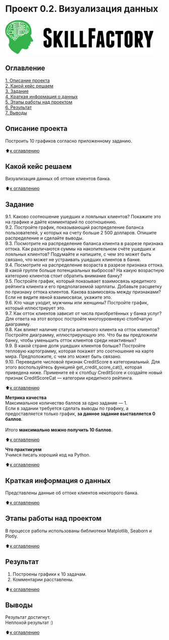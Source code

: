 # Проект 0.2. Визуализация данных

![SkillFactory](../images/sf_logo.png)

## Оглавление
[1. Описание проекта](https://github.com/costaM705/sf_data_science/tree/main/project_0.2/README.md#Описание-проекта)<br/>
[2. Какой кейс решаем](https://github.com/costaM705/sf_data_science/tree/main/project_0.2/README.md#Какой-кейс-решаем)<br/>
[3. Задание](https://github.com/costaM705/sf_data_science/tree/main/project_0.2/README.md#Задание)<br/>
[4. Краткая информация о данных](https://github.com/costaM705/sf_data_science/tree/main/project_0.2/README.md#Краткая-информация-о-данных)<br/>
[5. Этапы работы над проектом](https://github.com/costaM705/sf_data_science/tree/main/project_0.2/README.md#Этапы_работы_над_проектом)<br/>
[6. Результат](https://github.com/costaM705/sf_data_science/tree/main/project_0.2/README.md#Результат)<br/>
[7. Выводы](https://github.com/costaM705/sf_data_science/tree/main/project_0.2/README.md#Выводы)<br/>

## Описание проекта
Построить 10 графиков согласно приложенному заданию.

:arrow_up:[к оглавлению](https://github.com/costaM705/sf_data_science/tree/main/project_0.2/README.md#Оглавление)

## Какой кейс решаем
Визуализация данных об оттоке клиентов банка.

:arrow_up:[к оглавлению](https://github.com/costaM705/sf_data_science/tree/main/project_0.2/README.md#Оглавление)

## Задание
9.1. Каково соотношение ушедших и лояльных клиентов? Покажите это на графике и дайте комментарий по соотношению.<br/>
9.2. Постройте график, показывающий распределение баланса пользователей, у которых на счету больше 2 500 долларов. Опишите распределение и сделайте выводы.<br/>
9.3. Посмотрите на распределение баланса клиента в разрезе признака оттока. Как различаются суммы на накопительном счёте ушедших и лояльных клиентов? Подумайте и напишите, с чем это может быть связано, что может не устраивать ушедших клиентов в банке.<br/>
9.4. Посмотрите на распределение возраста в разрезе признака оттока. В какой группе больше потенциальных выбросов? На какую возрастную категорию клиентов стоит обратить внимание банку?<br/>
9.5. Постройте график, который показывает взаимосвязь кредитного рейтинга клиента и его предполагаемой зарплаты. Добавьте расцветку по признаку оттока клиентов. Какова взаимосвязь между признаками? Если не видите явной взаимосвязи, укажите это.<br/>
9.6. Кто чаще уходит, мужчины или женщины? Постройте график, который иллюстрирует это.<br/>
9.7. Как отток клиентов зависит от числа приобретённых у банка услуг? Для ответа на этот вопрос постройте многоуровневую столбчатую диаграмму.<br/>
9.8. Как влияет наличие статуса активного клиента на отток клиентов? Постройте диаграмму, иллюстрирующую это. Что бы вы предложили банку, чтобы уменьшить отток клиентов среди неактивных?<br/>
9.9. В какой стране доля ушедших клиентов больше? Постройте тепловую картограмму, которая покажет это соотношение на карте мира. Предположите, с чем это может быть связано.<br/>
9.10. Переведите числовой признак CreditScore в категориальный. Для этого воспользуйтесь функцией get_credit_score_cat(), которая приведена ниже. Примените её к столбцу CreditScore и создайте новый признак CreditScoreCat — категории кредитного рейтинга.<br/>

:arrow_up:[к оглавлению](https://github.com/costaM705/sf_data_science/tree/main/project_0.2/README.md#Оглавление)

**Метрика качества**  
Максимальное количество баллов за одно задание — 1.<br/>
Если в задании требуется сделать выводы по графику, а предоставляется только график, <b>за данное задание выставляется 0 баллов</b>.<br/>
<br/>
Итого <b>максимально можно получить 10 баллов</b>.<br/>

:arrow_up:[к оглавлению](https://github.com/costaM705/sf_data_science/tree/main/project_0.2/README.md#Оглавление)

**Что практикуем**  
Учимся писать хороший код на Python.

:arrow_up:[к оглавлению](https://github.com/costaM705/sf_data_science/tree/main/project_0.2/README.md#Оглавление)

## Краткая информация о данных
Представлены данные об оттоке клиентов некоторого банка.

:arrow_up:[к оглавлению](https://github.com/costaM705/sf_data_science/tree/main/project_0.2/README.md#Оглавление)

## Этапы работы над проектом
В процессе работы использованы библиотеки Matplotlib, Seaborn и Plotly.

:arrow_up:[к оглавлению](https://github.com/costaM705/sf_data_science/tree/main/project_0.2/README.md#Оглавление)

## Результат
1. Построены графики к 10 задачам.
2. Комментарии расставлены.

:arrow_up:[к оглавлению](https://github.com/costaM705/sf_data_science/tree/main/project_0.2/README.md#Оглавление)

## Выводы
Результат достигнут.<br/>
Неплохой результат :)

:arrow_up:[к оглавлению](https://github.com/costaM705/sf_data_science/tree/main/project_0.2/README.md#Оглавление)

